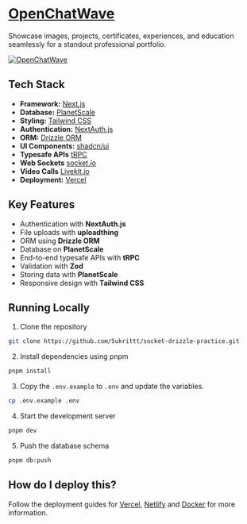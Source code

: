 # [OpenChatWave](https://socket-drizzle-practice.vercel.app)
Showcase images, projects, certificates, experiences, and education seamlessly for a standout professional portfolio.

[![OpenChatWave](./public/images/homepage-snapshot.png)](https://socket-drizzle-practice.vercel.app)

## Tech Stack

- **Framework:** [Next.js](https://nextjs.org)
- **Database:** [PlanetScale](https://planetscale.com/)
- **Styling:** [Tailwind CSS](https://tailwindcss.com)
- **Authentication:** [NextAuth.js](https://next-auth.js.org/)
- **ORM:** [Drizzle ORM](https://orm.drizzle.team/)
- **UI Components:** [shadcn/ui](https://ui.shadcn.com)
- **Typesafe APIs** [tRPC](https://trpc.io/)
- **Web Sockets** [socket.io](https://socket.io/)
- **Video Calls** [Livekit.io](https://livekit.io/)
- **Deployment:** [Vercel](https://vercel.com/dashboard)

## Key Features

- Authentication with **NextAuth.js**
- File uploads with **uploadthing**
- ORM using **Drizzle ORM**
- Database on **PlanetScale**
- End-to-end typesafe APIs with **tRPC**
- Validation with **Zod**
- Storing data with **PlanetScale**
- Responsive design with **Tailwind CSS**

## Running Locally

1. Clone the repository

```bash
git clone https://github.com/Sukrittt/socket-drizzle-practice.git
```

2. Install dependencies using pnpm

```bash
pnpm install
```

3. Copy the `.env.example` to `.env` and update the variables.

```bash
cp .env.example .env
```

4. Start the development server

```bash
pnpm dev
```

5. Push the database schema

```bash
pnpm db:push
```

## How do I deploy this?

Follow the deployment guides for [Vercel](https://create.t3.gg/en/deployment/vercel), [Netlify](https://create.t3.gg/en/deployment/netlify) and [Docker](https://create.t3.gg/en/deployment/docker) for more information.
